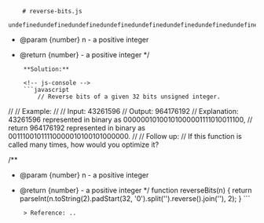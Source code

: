
        # reverse-bits.js
        undefinedundefinedundefinedundefinedundefinedundefinedundefinedundefinedundefinedundefinedundefined/**
 * @param {number} n - a positive integer
 * @return {number} - a positive integer
 */
        
        **Solution:**
        
        <!-- js-console -->
        ```javascript
            // Reverse bits of a given 32 bits unsigned integer.
//
// Example:
//
// Input: 43261596
// Output: 964176192
// Explanation: 43261596 represented in binary as 00000010100101000001111010011100,
//      return 964176192 represented in binary as 00111001011110000010100101000000.
//
// Follow up:
// If this function is called many times, how would you optimize it?

/**
 * @param {number} n - a positive integer
 * @return {number} - a positive integer
 */
function reverseBits(n) {
    return parseInt(n.toString(2).padStart(32, '0').split('').reverse().join(''), 2);
}
        ```
        
        > Reference: ..
        
        